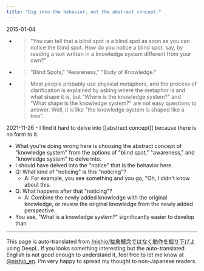 ```yaml
---
title: "Dig into the behavior, not the abstract concept."
---
```


2015-01-04
- > "You can tell that a blind spot is a blind spot as soon as you can notice the blind spot. How do you notice a blind spot, say, by reading a text written in a knowledge system different from your own?"
- > "Blind Spots," "Awareness," "Body of Knowledge."
- > Most people probably use physical metaphors, and the process of clarification is explained by asking where the metaphor is and what shape it is, but "Where is the knowledge system?" and "What shape is the knowledge system?" are not easy questions to answer. Well, it is like "the knowledge system is shaped like a tree".

2021-11-26
    - I find it hard to delve into [[abstract concept]] because there is no form to it.
- What you're doing wrong here is choosing the abstract concept of "knowledge system" from the options of "blind spot," "awareness," and "knowledge system" to delve into.
- I should have delved into the "notice" that is the behavior here.
- Q: What kind of "noticing" is this "noticing"?
    - A: For example, you see something and you go, "Oh, I didn't know about this.
- Q: What happens after that "noticing"?
    - A: Combine the newly added knowledge with the original knowledge, or review the original knowledge from the newly added perspective.
- You see, "What is a knowledge system?" significantly easier to develop than

---
This page is auto-translated from [/nishio/抽象概念ではなく動作を掘り下げよ](https://scrapbox.io/nishio/抽象概念ではなく動作を掘り下げよ) using DeepL. If you looks something interesting but the auto-translated English is not good enough to understand it, feel free to let me know at [@nishio_en](https://twitter.com/nishio_en). I'm very happy to spread my thought to non-Japanese readers.